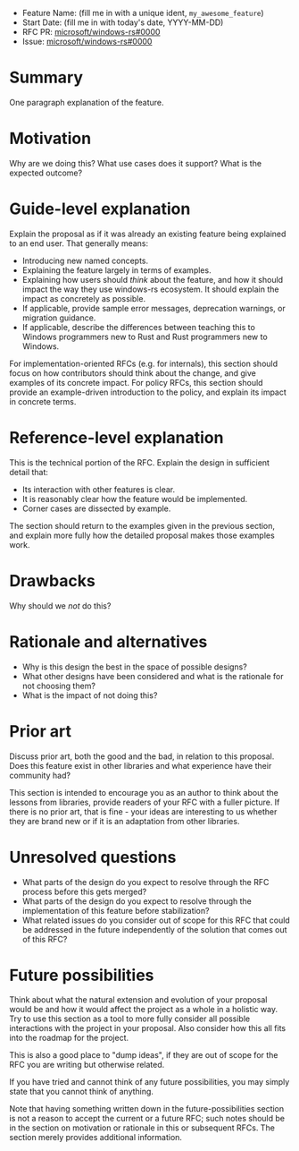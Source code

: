 - Feature Name: (fill me in with a unique ident, `my_awesome_feature`)
- Start Date: (fill me in with today's date, YYYY-MM-DD)
- RFC PR: [microsoft/windows-rs#0000](https://github.com/microsoft/windows-rs/pull/0000)
- Issue: [microsoft/windows-rs#0000](https://github.com/microsoft/windows-rs/issues/0000)

# Summary
[summary]: #summary

One paragraph explanation of the feature.

# Motivation
[motivation]: #motivation

Why are we doing this? What use cases does it support? What is the expected outcome?

# Guide-level explanation
[guide-level-explanation]: #guide-level-explanation

Explain the proposal as if it was already an existing feature being explained to an end user. That generally means:

- Introducing new named concepts.
- Explaining the feature largely in terms of examples.
- Explaining how users should *think* about the feature, and how it should impact the way they use windows-rs ecosystem. It should explain the impact as concretely as possible.
- If applicable, provide sample error messages, deprecation warnings, or migration guidance.
- If applicable, describe the differences between teaching this to Windows programmers new to Rust and Rust programmers new to Windows.

For implementation-oriented RFCs (e.g. for internals), this section should focus on how contributors should think about the change, and give examples of its concrete impact. For policy RFCs, this section should provide an example-driven introduction to the policy, and explain its impact in concrete terms.

# Reference-level explanation
[reference-level-explanation]: #reference-level-explanation

This is the technical portion of the RFC. Explain the design in sufficient detail that:

- Its interaction with other features is clear.
- It is reasonably clear how the feature would be implemented.
- Corner cases are dissected by example.

The section should return to the examples given in the previous section, and explain more fully how the detailed proposal makes those examples work.

# Drawbacks
[drawbacks]: #drawbacks

Why should we *not* do this?

# Rationale and alternatives
[rationale-and-alternatives]: #rationale-and-alternatives

- Why is this design the best in the space of possible designs?
- What other designs have been considered and what is the rationale for not choosing them?
- What is the impact of not doing this?

# Prior art
[prior-art]: #prior-art

Discuss prior art, both the good and the bad, in relation to this proposal. Does this feature exist in other libraries and what experience have their community had?

This section is intended to encourage you as an author to think about the lessons from libraries, provide readers of your RFC with a fuller picture.
If there is no prior art, that is fine - your ideas are interesting to us whether they are brand new or if it is an adaptation from other libraries.

# Unresolved questions
[unresolved-questions]: #unresolved-questions

- What parts of the design do you expect to resolve through the RFC process before this gets merged?
- What parts of the design do you expect to resolve through the implementation of this feature before stabilization?
- What related issues do you consider out of scope for this RFC that could be addressed in the future independently of the solution that comes out of this RFC?

# Future possibilities
[future-possibilities]: #future-possibilities

Think about what the natural extension and evolution of your proposal would be and how it would affect the project as a whole in a holistic
way. Try to use this section as a tool to more fully consider all possible interactions with the project in your proposal.
Also consider how this all fits into the roadmap for the project.

This is also a good place to "dump ideas", if they are out of scope for the RFC you are writing but otherwise related.

If you have tried and cannot think of any future possibilities, you may simply state that you cannot think of anything.

Note that having something written down in the future-possibilities section is not a reason to accept the current or a future RFC; such notes should be
in the section on motivation or rationale in this or subsequent RFCs. The section merely provides additional information.
